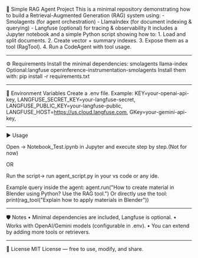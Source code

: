🤖 Simple RAG Agent Project
This is a minimal repository demonstrating how to build a Retrieval-Augmented Generation (RAG) system using: - Smolagents (for agent orchestration) - LlamaIndex (for document indexing & querying) - Langfuse (optional) for tracing & observability
It includes a Jupyter notebook and a simple Python script showing how to: 1. Load and split documents. 2. Create vector + summary indexes. 3. Expose them as a tool (RagTool). 4. Run a CodeAgent with tool usage.

________________________________________
⚙️ Requirements
Install the minimal dependencies:
smolagents
llama-index
Optional:langfuse
openinference-instrumentation-smolagents
Install them with:
pip install -r requirements.txt
________________________________________
🔑 Environment Variables
Create a .env file. Example:
KEY=your-openai-api-key,
LANGFUSE_SECRET_KEY=your-langfuse-secret,
LANGFUSE_PUBLIC_KEY=your-langfuse-public,
LANGFUSE_HOST=https://us.cloud.langfuse.com,
GKey=your-gemini-api-key,
________________________________________
▶️ Usage

Open ->  Notebook_Test.ipynb in Jupyter and execute step by step.(Not for now)

OR

Run the script-> run agent_script.py in your vs code or any ide.

Example query inside the agent:
agent.run("How to create material in Blender using Python? Use the RAG tool.")
Or directly use the tool:
print(rag_tool("Explain how to apply materials in Blender"))
________________________________________
🛡️ Notes
•	Minimal dependencies are included, Langfuse is optional.
•	Works with OpenAI/Gemini models (configurable in .env).
•	You can extend by adding more tools or retrievers.
________________________________________
📜 License
MIT License — free to use, modify, and share.
